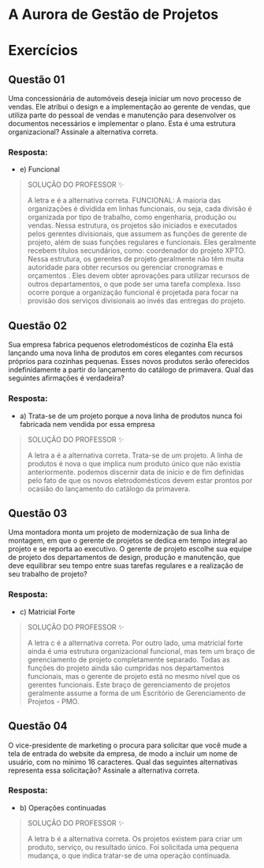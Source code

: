 # A Aurora de Gestão de Projetos

# Exercícios


## Questão 01
Uma concessionária de automóveis deseja iniciar um novo processo de vendas. Ele atribui o design e a implementação ao gerente de vendas, que utiliza parte do pessoal de vendas e manutenção para desenvolver os documentos necessários e implementar o plano. Esta é uma estrutura organizacional? Assinale a alternativa correta.

### Resposta:
- e) Funcional

> SOLUÇÃO DO PROFESSOR ✨
>
> A letra e é a alternativa correta. FUNCIONAL: A maioria das organizações é dividida em linhas funcionais, ou seja, cada divisão é organizada por tipo de trabalho, como engenharia, produção ou vendas. Nessa estrutura, os projetos são iniciados e executados pelos gerentes divisionais, que assumem as funções de gerente de projeto, além de suas funções regulares e funcionais. Eles geralmente recebem títulos secundários, como: coordenador do projeto XPTO. Nessa estrutura, os gerentes de projeto geralmente não têm muita autoridade para obter recursos ou gerenciar cronogramas e orçamentos . Eles devem obter aprovações para utilizar recursos de outros departamentos, o que pode ser uma tarefa complexa. Isso ocorre porque a organização funcional é projetada para focar na provisão dos serviços divisionais ao invés das entregas do projeto.


## Questão 02
Sua empresa fabrica pequenos eletrodomésticos de cozinha Ela está lançando uma nova linha de produtos em cores elegantes com recursos próprios para cozinhas pequenas. Esses novos produtos serão oferecidos indefinidamente a partir do lançamento do catálogo de primavera. Qual das seguintes afirmações é verdadeira?

### Resposta:
- a) Trata-se de um projeto porque a nova linha de produtos nunca foi fabricada nem vendida por essa empresa

> SOLUÇÃO DO PROFESSOR ✨
>
> A letra a é a alternativa correta. Trata-se de um projeto. A linha de produtos é nova o que implica num produto único que não existia anteriormente. podemos discernir data de início e de fim definidas pelo fato de que os novos eletrodomésticos devem estar prontos por ocasião do lançamento do catálogo da primavera.


## Questão 03
Uma montadora monta um projeto de modernização de sua linha de montagem, em que o gerente de projetos se dedica em tempo integral ao projeto e se reporta ao executivo. O gerente de projeto escolhe sua equipe de projeto dos departamentos de design, produção e manutenção, que deve equilibrar seu tempo entre suas tarefas regulares e a realização de seu trabalho de projeto?

### Resposta:
- c) Matricial Forte

> SOLUÇÃO DO PROFESSOR ✨
>
> A letra c é a alternativa correta. Por outro lado, uma matricial forte ainda é uma estrutura organizacional funcional, mas tem um braço de gerenciamento de projeto completamente separado. Todas as funções do projeto ainda são cumpridas nos departamentos funcionais, mas o gerente de projeto está no mesmo nível que os gerentes funcionais. Este braço de gerenciamento de projetos geralmente assume a forma de um Escritório de Gerenciamento de Projetos - PMO.


## Questão 04
O vice-presidente de marketing o procura para solicitar que você mude a tela de entrada do website da empresa, de modo a incluir um nome de usuário, com no mínimo 16 caracteres. Qual das seguintes alternativas representa essa solicitação? Assinale a alternativa correta.

### Resposta:
- b) Operações continuadas

> SOLUÇÃO DO PROFESSOR ✨
>
> A letra b é a alternativa correta. Os projetos existem para criar um produto, serviço, ou resultado único. Foi solicitada uma pequena mudança, o que indica tratar-se de uma operação continuada.

